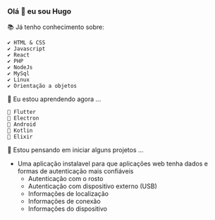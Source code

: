 ### Olá 👋 eu sou Hugo

📚 Já tenho conhecimento sobre:

    ✔️ HTML & CSS
    ✔️ Javascript
    ✔️ React
    ✔️ PHP
    ✔️ NodeJs
    ✔️ MySql
    ✔️ Linux
    ✔️ Orientação a objetos

🌱 Eu estou aprendendo agora ...

    📑 Flutter
    📑 Electron
    📑 Android
    📑 Kotlin
    📑 Elixir

🔭 Estou pensando em iniciar alguns projetos ...

 - Uma aplicação instalavel para que aplicações web tenha dados e formas de autenticação mais confiáveis
   + Autenticação com o rosto
   + Autenticação com dispositivo externo (USB)
   + Informações de localização
   + Informações de conexão
   + Informações do dispositivo

<!--
**hugoFelippe/hugoFelippe** is a ✨ _special_ ✨ repository because its `README.md` (this file) appears on your GitHub profile.

Here are some ideas to get you started:

- 🔭 I’m currently working on ...
- 🌱 I’m currently learning ...
- 👯 I’m looking to collaborate on ...
- 🤔 I’m looking for help with ...
- 💬 Ask me about ...
- 📫 How to reach me: ...
- 😄 Pronouns: ...
- ⚡ Fun fact: ...
-->
